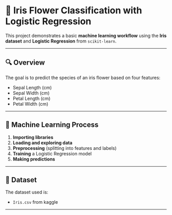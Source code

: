 # 🌸 Iris Flower Classification with Logistic Regression

This project demonstrates a basic **machine learning workflow** using the **Iris dataset** and **Logistic Regression** from `scikit-learn`.

---

## 🔍 Overview

The goal is to predict the species of an iris flower based on four features:
- Sepal Length (cm)
- Sepal Width (cm)
- Petal Length (cm)
- Petal Width (cm)

---

## 🧠 Machine Learning Process

1. **Importing libraries**
2. **Loading and exploring data**
3. **Preprocessing** (splitting into features and labels)
4. **Training** a Logistic Regression model
5. **Making predictions**

---

## 📁 Dataset

The dataset used is:
- `Iris.csv` from kaggle 

---


